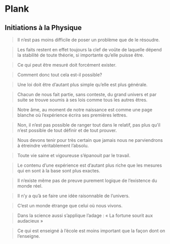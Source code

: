 Plank
=====

Initiations à la Physique
-------------------------

> Il n’est pas moins difficile de poser un problème que de le résoudre.


> Les faits restent en effet toujours la clef de voûte de laquelle dépend la
> stabilité de toute théorie, si importante qu’elle puisse être.


> Ce qui peut être mesuré doit forcément exister.


> Comment donc tout cela est-il possible?


> Une loi doit être d’autant plus simple qu’elle est plus générale.


> Chacun de nous fait partie, sans conteste, du grand univers et par suite se
> trouve soumis à ses lois comme tous les autres êtres.


> Notre âme, au moment de notre naissance est comme une page blanche où
> l’expérience écrira ses premières lettres.


> Non, il n’est pas possible de ranger tout dans le relatif, pas plus qu’il n’est
> possible de tout définir et de tout prouver.


> Nous devons tenir pour très certain que jamais nous ne parviendrons à étreindre
> véritablement l’absolu.


> Toute vie saine et vigoureuse s’épanouit par le travail.


> Le contenu d’une expérience est d’autant plus riche que les mesures qui en sont
> à la base sont plus exactes.


> Il n’existe même pas de preuve purement logique de l’existence du monde réel.


> Il n’y a qu’à se faire une idée raisonnable de l’univers.


> C’est un monde étrange que celui où nous vivons.


> Dans la science aussi s’applique l’adage : « La fortune sourit aux audacieux »


> Ce qui est enseigné à l’école est moins important que la façon dont on
> l’enseigne.
